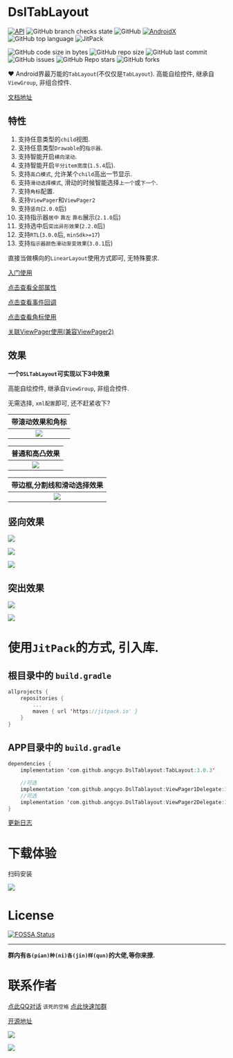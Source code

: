 # DslTabLayout

[![API](https://img.shields.io/badge/API-14%2B-brightgreen.svg?style=flat)](https://android-arsenal.com/api?level=14) ![GitHub branch checks state](https://img.shields.io/github/checks-status/angcyo/DslTabLayout/master) ![GitHub](https://img.shields.io/github/license/angcyo/DslTabLayout) [![AndroidX](https://img.shields.io/badge/androidx-100%25-blue)](https://developer.android.google.cn/jetpack/androidx) ![GitHub top language](https://img.shields.io/github/languages/top/angcyo/DslTabLayout) ![JitPack](https://img.shields.io/jitpack/v/github/angcyo/DslTabLayout)

![GitHub code size in bytes](https://img.shields.io/github/languages/code-size/angcyo/DslTabLayout) ![GitHub repo size](https://img.shields.io/github/repo-size/angcyo/DslTabLayout) ![GitHub last commit](https://img.shields.io/github/last-commit/angcyo/DslTabLayout) ![GitHub issues](https://img.shields.io/github/issues/angcyo/DslTabLayout) ![GitHub Repo stars](https://img.shields.io/github/stars/angcyo/DslTabLayout?style=social) ![GitHub forks](https://img.shields.io/github/forks/angcyo/DslTabLayout?style=social)

:hearts: Android界最万能的`TabLayout`(不仅仅是`TabLayout`). 高能自绘控件, 继承自`ViewGroup`, 非组合控件.

[文档地址](https://angcyo.gitee.io/doc)

## 特性

1. 支持任意类型的`child`视图.
2. 支持任意类型`Drawable`的`指示器`.
3. 支持智能开启`横向滚动`.
4. 支持智能开启`平分item宽度`(`1.5.4`后).
5. 支持`高凸模式`, 允许某个`child`高出一节显示.
6. 支持`滑动选择模式`, 滑动的时候智能选择`上一个`或`下一个`.
7. 支持`角标`配置.
8. 支持`ViewPager`和`ViewPager2`
9. 支持`竖向`(`2.0.0`后)
10. 支持指示器`居中` `靠左` `靠右`展示(`2.1.0`后)
11. 支持选中后`突出异形效果`(`2.2.0`后)
12. 支持`RTL`(`3.0.0`后, `minSdk>=17`)
13. 支持`指示器颜色滑动渐变效果`(`3.0.1`后)

直接当做横向的`LinearLayout`使用方式即可, 无特殊要求.

[入门使用](https://github.com/angcyo/DslTabLayout/wiki/%E5%85%A5%E9%97%A8%E4%BD%BF%E7%94%A8)

[点击查看全部属性](https://github.com/angcyo/DslTabLayout/wiki/%E5%B1%9E%E6%80%A7%E5%A4%A7%E5%85%A8)

[点击查看事件回调](https://github.com/angcyo/DslTabLayout/wiki/Item%E9%80%89%E4%B8%AD%E4%BA%8B%E4%BB%B6)

[点击查看角标使用](https://github.com/angcyo/DslTabLayout/wiki/%E8%A7%92%E6%A0%87)

[关联ViewPager使用(兼容ViewPager2)](https://github.com/angcyo/DslTabLayout/wiki/ViewPager1%E5%92%8CViewPager2)

## 效果

**一个`DSLTabLayout`可实现以下3中效果**

高能自绘控件, 继承自`ViewGroup`, 非组合控件.

无需选择, `xml配置`即可, 还不赶紧收下?

|带滚动效果和角标|
|:--:|
|![](https://gitee.com/angcyo/DslTabLayout/raw/master/png/tab_sliding.gif)|

|普通和高凸效果|
|:--:|
|![](https://gitee.com/angcyo/DslTabLayout/raw/master/png/tab_common.gif)|

|带边框,分割线和滑动选择效果|
|:--:|
|![](https://gitee.com/angcyo/DslTabLayout/raw/master/png/tab_segment.gif)|

## 竖向效果

![](https://gitee.com/angcyo/DslTabLayout/raw/master/png/tab_segment_vertical.png)

![](https://gitee.com/angcyo/DslTabLayout/raw/master/png/tab_segment_vertical.png)

![](https://gitee.com/angcyo/DslTabLayout/raw/master/png/tab_segment_vertical.png)

## 突出效果

![](https://gitee.com/angcyo/DslTabLayout/raw/master/png/tab_highlight_vertical.png)

![](https://gitee.com/angcyo/DslTabLayout/raw/master/png/tab_highlight_horizontal.png)


# 使用`JitPack`的方式, 引入库.

## 根目录中的 `build.gradle`

```kotlin
allprojects {
    repositories {
        ...
        maven { url 'https://jitpack.io' }
    }
}
```

## APP目录中的 `build.gradle`

```kotlin
dependencies {
    implementation 'com.github.angcyo.DslTablayout:TabLayout:3.0.3'

    //可选
    implementation 'com.github.angcyo.DslTablayout:ViewPager1Delegate:3.0.3'
    //可选
    implementation 'com.github.angcyo.DslTablayout:ViewPager2Delegate:3.0.3'
}
```

[更新日志](https://github.com/angcyo/DslTabLayout/blob/master/CHANGELOG.md)

# 下载体验

扫码安装

![](https://gitee.com/angcyo/DslTabLayout/raw/master/png/qrcode.png)

# License

[![FOSSA Status](https://app.fossa.com/api/projects/git%2Bgithub.com%2Fangcyo%2FDslTabLayout.svg?type=large)](https://app.fossa.com/projects/git%2Bgithub.com%2Fangcyo%2FDslTabLayout?ref=badge_large)

---
**群内有`各(pian)种(ni)各(jin)样(qun)`的大佬,等你来撩.**

# 联系作者

[点此QQ对话](http://wpa.qq.com/msgrd?v=3&uin=664738095&site=qq&menu=yes)  `该死的空格`    [点此快速加群](https://shang.qq.com/wpa/qunwpa?idkey=cbcf9a42faf2fe730b51004d33ac70863617e6999fce7daf43231f3cf2997460)

[开源地址](https://github.com/angcyo/DslTabLayout)

![](https://gitee.com/angcyo/res/raw/master/code/all_in1.jpg)

![](https://gitee.com/angcyo/res/raw/master/code/all_in2.jpg)
